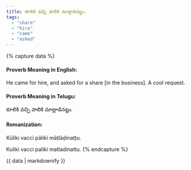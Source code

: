```yaml
---
title: కూలికి వచ్చి పాలికి మాట్లాడినట్టు.
tags:
  - "share"
  - "hire"
  - "came"
  - "asked"
---
```


{% capture data %}
#### Proverb Meaning in English:
He came for hire, and asked for a share [in the business].
A cool request.

#### Proverb Meaning in Telugu:
కూలికి వచ్చి పాలికి మాట్లాడినట్టు.

#### Romanization:
Kūliki vacci pāliki māṭlāḍinaṭṭu.

Kuliki vacci paliki matladinattu.
{% endcapture %}

{{ data | markdownify }}

